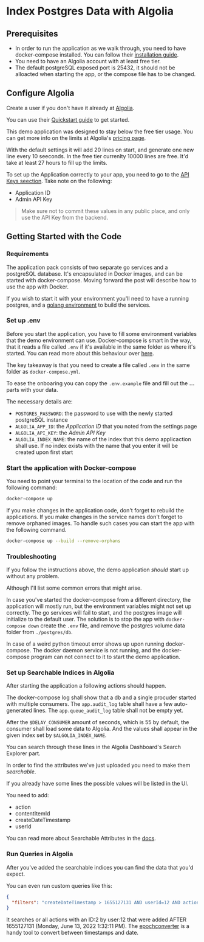 # Index Postgres Data with Algolia

## Prerequisites

- In order to run the application as we walk through, you need to have docker-compose installed. You can follow their [installation guide](https://docs.docker.com/compose/install/).
- You need to have an Algolia account with at least free tier.
- The default postgreSQL exposed port is 25432, it should not be alloacted when starting the app, or the compose file has to be changed.

## Configure Algolia

Create a user if you don't have it already at [Algolia](https://www.algolia.com/).

You can use their [Quickstart guide](https://www.algolia.com/doc/guides/getting-started/quick-start/#sign-up-for-an-algolia-account) to get started.

This demo application was designed to stay below the free tier usage. You can get more info on the limits at Algolia's [pricing page](https://www.algolia.com/pricing/).

With the default settings it will add 20 lines on start, and generate one new line every 10 seeconds.
In the free tier currenlty 10000 lines are free.
It'd take at least 27 hours to fill up the limits.

To set up the Application correctly to your app, you need to go to the [API Keys seection](https://www.algolia.com/account/api-keys/all).
Take note on the following:

- Application ID
- Admin API Key

> Make sure not to commit these values in any public place, and only use the API Key from the backend.

## Getting Started with the Code

### Requirements

The application pack consists of two separate go services and a postgreSQL database.
It's encapsulated in Docker images, and can be started with docker-compose.
Moving forward the post will describe how to use the app with Docker.

If you wish to start it with your environment you'll need to have a running postgres, and a [golang environment](https://go.dev/learn/) to build the services.

### Set up .env

Before you start the application, you have to fill some environment variables that the demo environment can use.
Docker-compose is smart in the way, that it reads a file called `.env` if it's available in the same folder as where it's started. You can read more about this behaviour over [here](https://docs.docker.com/compose/environment-variables/#the-env-file).

The key takeaway is that you need to create a file called `.env` in the same folder as `docker-compose.yml`.

To ease the onboaring you can copy the `.env.example` file and fill out the **...** parts with your data.

The necessary details are:

- `POSTGRES_PASSWORD`: the password to use with the newly started postgreSQL instance
- `ALGOLIA_APP_ID`: the *Application ID* that you noted from the settings page
- `ALGOLIA_API_KEY`: the *Admin API Key*
- `ALGOLIA_INDEX_NAME`: the name of the index that this demo applicaction shall use. If no index exists with the name that you enter it will be created upon first start

### Start the application with Docker-compose

You need to point your terminal to the location of the code and run the following command:

```bash
docker-compose up
```

If you make changes in the application code, don't forget to rebuild the applications.
If you make changes in the service names don't forget to remove orphaned images.
To handle such cases you can start the app with the following command.

```bash
docker-compose up --build --remove-orphans
```

### Troubleshooting

If you follow the instructions above, the demo application *should* start up without any problem.

Although I'll list some common errors that might arise.

In case you've started the docker-compose from a different directory, the application will mostly run, but the environment variables might not set up correctly.
The go services will fail to start, and the postgres image will initialize to the default user.
The solution is to stop the app with `docker-compose down` create the `.env` file, and remove the postgres volume data folder from `./postgres/db`.

In case of a weird python timeout error shows up upon running docker-compose.
The docker daemon service is not running, and the docker-compose program can not connect to it to start the demo application.

### Set up Searchable Indices in Algolia

After starting the application a following actions should happen.

The docker-compose log shall show that a db and a single procuder started with multiple consumers.
The `app.audit_log` table shall have a few auto-generated lines.
The `app.queue_audit_log` table shall not be empty yet.

After the `$DELAY_CONSUMER` amount of seconds, which is 55 by default, the consumer shall load some data to Algolia. And the values shall appear in the given index set by `$ALGOLIA_INDEX_NAME`.

You can search through these lines in the Algolia Dashboard's Search Explorer part.

In order to find the attributes we've just uploaded you need to make them *searchable*.

If you already have some lines the possible values will be listed in the UI.

You need to add:

- action
- contentItemId
- createDateTimestamp
- userId

You can read more about Searchable Attributes in the [docs](https://www.algolia.com/doc/guides/managing-results/must-do/searchable-attributes/).

### Run Queries in Algolia

After you've added the searchable indices you can find the data that you'd expect.

You can even run custom queries like this:

```json
{
  "filters": "createDateTimestamp > 1655127131 AND userId=12 AND action=2"
}
```

It searches or all actions with an ID:2 by user:12 that were added AFTER 1655127131 (Monday, June 13, 2022 1:32:11 PM).
The [epochconverter](https://www.epochconverter.com/) is a handy tool to convert between timestamps and date.